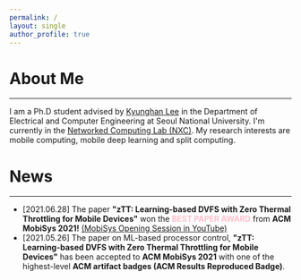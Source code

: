 ```yaml
---
permalink: /
layout: single
author_profile: true
---
```


# About Me
---
I am a Ph.D student advised by [Kyunghan Lee](https://nxc.snu.ac.kr/people/advisor) in the Department of Electrical and Computer Engineering at Seoul National University. I'm currently in the [Networked Computing Lab (NXC)](https://nxc.snu.ac.kr/home). My research interests are 
mobile computing, mobile deep learning and split computing.

# News
---
* [2021.06.28] The paper **"zTT: Learning-based DVFS with Zero Thermal Throttling for Mobile Devices"** won the <span style="color:pink">**BEST PAPER AWARD**</span> from **ACM MobiSys 2021!** [(MobiSys Opening Session in YouTube)](https://www.youtube.com/watch?v=8xZwTqNcRkg&t=331s)
* [2021.05.26] The paper on ML-based processor control, **"zTT: Learning-based DVFS with Zero Thermal Throttling for Mobile Devices"** has been accepted to **ACM MobiSys 2021** with one of the highest-level **ACM artifact badges (ACM Results Reproduced Badge)**.
